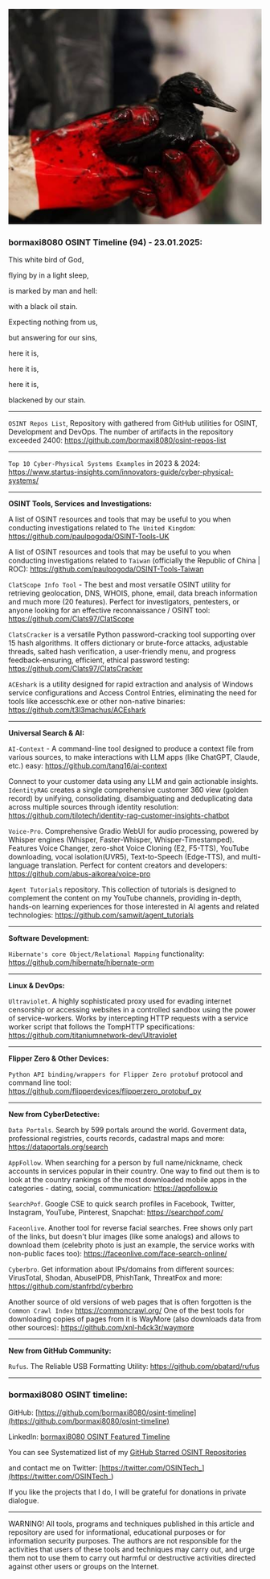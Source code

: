 ![alt text](img/94.jpg)
### bormaxi8080 OSINT Timeline (94) - 23.01.2025:

This white bird of God,

flying by in a light sleep,

is marked by man and hell:

with a black oil stain.

Expecting nothing from us,

but answering for our sins,

here it is,

here it is,

here it is,

blackened by our stain.

----

```OSINT Repos List```, Repository with gathered from GitHub utilities for OSINT, Development and DevOps. The number of artifacts in the repository exceeded 2400: https://github.com/bormaxi8080/osint-repos-list

----

```Top 10 Cyber-Physical Systems Examples``` in 2023 & 2024: https://www.startus-insights.com/innovators-guide/cyber-physical-systems/

----

**OSINT Tools, Services and Investigations:**

A list of OSINT resources and tools that may be useful to you when conducting investigations related to ```The United Kingdom```: https://github.com/paulpogoda/OSINT-Tools-UK

A list of OSINT resources and tools that may be useful to you when conducting investigations related to ```Taiwan``` (officially the Republic of China | ROC): https://github.com/paulpogoda/OSINT-Tools-Taiwan

```ClatScope Info Tool``` - The best and most versatile OSINT utility for retrieving geolocation, DNS, WHOIS, phone, email, data breach information and much more (20 features). Perfect for investigators, pentesters, or anyone looking for an effective reconnaissance / OSINT tool: https://github.com/Clats97/ClatScope

```ClatsCracker``` is a versatile Python password-cracking tool supporting over 15 hash algorithms. It offers dictionary or brute-force attacks, adjustable threads, salted hash verification, a user-friendly menu, and progress feedback-ensuring, efficient, ethical password testing: https://github.com/Clats97/ClatsCracker

```ACEshark``` is a utility designed for rapid extraction and analysis of Windows service configurations and Access Control Entries, eliminating the need for tools like accesschk.exe or other non-native binaries: https://github.com/t3l3machus/ACEshark

----

**Universal Search & AI:**

```AI-Context``` - A command-line tool designed to produce a context file from various sources, to make interactions with LLM apps (like ChatGPT, Claude, etc.) easy: https://github.com/tanq16/ai-context

Connect to your customer data using any LLM and gain actionable insights. ```IdentityRAG``` creates a single comprehensive customer 360 view (golden record) by unifying, consolidating, disambiguating and deduplicating data across multiple sources through identity resolution: https://github.com/tilotech/identity-rag-customer-insights-chatbot

```Voice-Pro```. Comprehensive Gradio WebUI for audio processing, powered by Whisper engines (Whisper, Faster-Whisper, Whisper-Timestamped). Features Voice Changer, zero-shot Voice Cloning (E2, F5-TTS), YouTube downloading, vocal isolation(UVR5), Text-to-Speech (Edge-TTS), and multi-language translation. Perfect for content creators and developers: https://github.com/abus-aikorea/voice-pro

```Agent Tutorials``` repository. This collection of tutorials is designed to complement the content on my YouTube channels, providing in-depth, hands-on learning experiences for those interested in AI agents and related technologies: https://github.com/samwit/agent_tutorials

---

**Software Development:**

```Hibernate's core Object/Relational Mapping``` functionality: https://github.com/hibernate/hibernate-orm

----

**Linux & DevOps:**

```Ultraviolet```. A highly sophisticated proxy used for evading internet censorship or accessing websites in a controlled sandbox using the power of service-workers. Works by intercepting HTTP requests with a service worker script that follows the TompHTTP specifications: https://github.com/titaniumnetwork-dev/Ultraviolet

----

**Flipper Zero & Other Devices:**

```Python API binding/wrappers for Flipper Zero protobuf``` protocol and command line tool: https://github.com/flipperdevices/flipperzero_protobuf_py

----

**New from CyberDetective:**

```Data Portals```. Search by 599 portals around the world. Goverment data, professional registries, courts records, cadastral maps and more: https://dataportals.org/search

```AppFollow```. When searching for a person by full name/nickname, check accounts in services popular in their country. One way to find out them is to look at the country rankings of the most downloaded mobile apps in the categories - dating, social, communication: https://appfollow.io

```SearchPof```. Google CSE to quick search profiles in Facebook, Twitter, Instagram, YouTube, Pinterest, Snapchat: https://searchpof.com/

```Faceonlive```. Another tool for reverse facial searches. Free shows only part of the links, but doesn't blur images (like some analogs) and allows to download them (celebrity photo is just an example, the service works with non-public faces too): https://faceonlive.com/face-search-online/

```Cyberbro```. Get information about IPs/domains from different sources: VirusTotal, Shodan, AbuseIPDB, PhishTank, ThreatFox and more: https://github.com/stanfrbd/cyberbro

Another source of old versions of web pages that is often forgotten is the ```Common Crawl Index``` https://commoncrawl.org/  One of the best tools for downloading copies of pages from it is WayMore (also downloads data from other sources): https://github.com/xnl-h4ck3r/waymore

----

**New from GitHub Community:**

```Rufus```. The Reliable USB Formatting Utility: https://github.com/pbatard/rufus

----
### bormaxi8080 OSINT timeline:

GitHub: [https://github.com/bormaxi8080/osint-timeline](https://github.com/bormaxi8080/osint-timeline)

LinkedIn: [bormaxi8080 OSINT Featured Timeline](https://www.linkedin.com/in/osintech/details/featured/)

You can see Systematized list of my [GitHub Starred OSINT Repositories](https://github.com/bormaxi8080/osint-repos-list)

and contact me on Twitter: [https://twitter.com/OSINTech_](https://twitter.com/OSINTech_)

If you like the projects that I do, I will be grateful for donations in private dialogue.

----

WARNING! All tools, programs and techniques published in this article and repository are used for informational, educational purposes or for information security purposes. The authors are not responsible for the activities that users of these tools and techniques may carry out, and urge them not to use them to carry out harmful or destructive activities directed against other users or groups on the Internet.